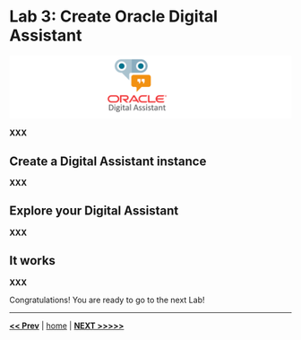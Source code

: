 # Lab 3: Create Oracle Digital Assistant

![Oracle Digital Assistant](../images/oda.png)

**XXX**

## Create a Digital Assistant instance

**XXX**

## Explore your Digital Assistant

**XXX**

## It works

**XXX**

Congratulations! You are ready to go to the next Lab!

---

[**<< Prev**](../lab2/README.md) | [home](../README.md) | [**NEXT >>>>>**](../lab4/README.md)
